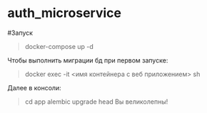 # auth_microservice

#Запуск
> docker-compose up -d

Чтобы выполнить миграции бд при первом запуске:
> docker exec -it <имя контейнера с веб приложением> sh
> 
Далее в консоли:
> cd app
> alembic upgrade head
Вы великолепны!
